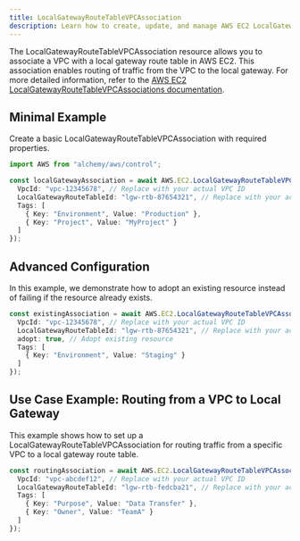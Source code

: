 ```yaml
---
title: LocalGatewayRouteTableVPCAssociation
description: Learn how to create, update, and manage AWS EC2 LocalGatewayRouteTableVPCAssociations using Alchemy Cloud Control.
---
```


The LocalGatewayRouteTableVPCAssociation resource allows you to associate a VPC with a local gateway route table in AWS EC2. This association enables routing of traffic from the VPC to the local gateway. For more detailed information, refer to the [AWS EC2 LocalGatewayRouteTableVPCAssociations documentation](https://docs.aws.amazon.com/ec2/latest/userguide/).

## Minimal Example

Create a basic LocalGatewayRouteTableVPCAssociation with required properties.

```ts
import AWS from "alchemy/aws/control";

const localGatewayAssociation = await AWS.EC2.LocalGatewayRouteTableVPCAssociation("basicAssociation", {
  VpcId: "vpc-12345678", // Replace with your actual VPC ID
  LocalGatewayRouteTableId: "lgw-rtb-87654321", // Replace with your actual local gateway route table ID
  Tags: [
    { Key: "Environment", Value: "Production" },
    { Key: "Project", Value: "MyProject" }
  ]
});
```

## Advanced Configuration

In this example, we demonstrate how to adopt an existing resource instead of failing if the resource already exists.

```ts
const existingAssociation = await AWS.EC2.LocalGatewayRouteTableVPCAssociation("existingAssociation", {
  VpcId: "vpc-12345678", // Replace with your actual VPC ID
  LocalGatewayRouteTableId: "lgw-rtb-87654321", // Replace with your actual local gateway route table ID
  adopt: true, // Adopt existing resource
  Tags: [
    { Key: "Environment", Value: "Staging" }
  ]
});
```

## Use Case Example: Routing from a VPC to Local Gateway

This example shows how to set up a LocalGatewayRouteTableVPCAssociation for routing traffic from a specific VPC to a local gateway route table.

```ts
const routingAssociation = await AWS.EC2.LocalGatewayRouteTableVPCAssociation("routingAssociation", {
  VpcId: "vpc-abcdef12", // Replace with your actual VPC ID
  LocalGatewayRouteTableId: "lgw-rtb-fedcba21", // Replace with your actual local gateway route table ID
  Tags: [
    { Key: "Purpose", Value: "Data Transfer" },
    { Key: "Owner", Value: "TeamA" }
  ]
});
```
